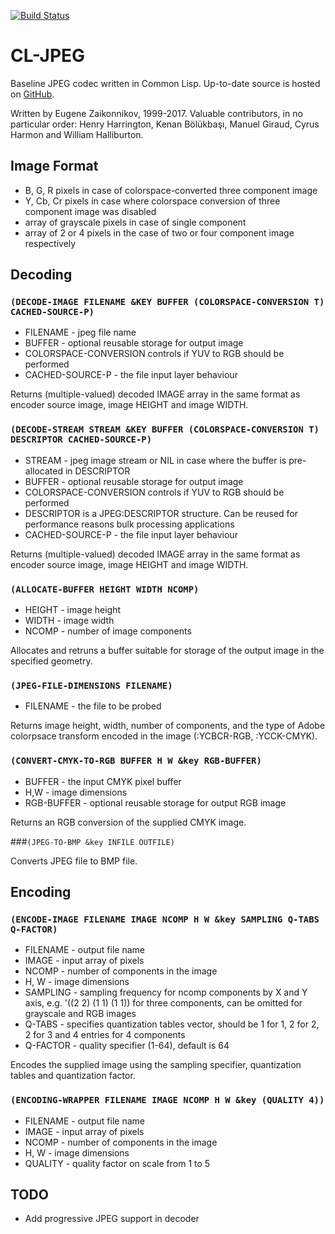 [![Build Status](https://travis-ci.org/varjagg/cl-jpeg.svg?branch=master)](https://travis-ci.org/varjagg/cl-jpeg)

# CL-JPEG
Baseline JPEG codec written in Common Lisp. Up-to-date source is hosted on [GitHub](https://github.com/sharplispers/cl-jpeg).

Written by Eugene Zaikonnikov, 1999-2017. Valuable contributors, in no particular order: Henry Harrington, Kenan Bölükbaşı, Manuel Giraud, Cyrus Harmon and William Halliburton.

## Image Format

* B, G, R pixels in case of colorspace-converted three component image
* Y, Cb, Cr pixels in case where colorspace conversion of three component image was disabled
* array of grayscale pixels in case of single component
* array of 2 or 4 pixels in the case of two or four component image respectively


## Decoding

### `(DECODE-IMAGE FILENAME &KEY BUFFER (COLORSPACE-CONVERSION T) CACHED-SOURCE-P)`
* FILENAME - jpeg file name
* BUFFER - optional reusable storage for output image
* COLORSPACE-CONVERSION controls if YUV to RGB should be performed
* CACHED-SOURCE-P - the file input layer behaviour

Returns (multiple-valued) decoded IMAGE array in the same format as encoder source image, image HEIGHT and image WIDTH.

### `(DECODE-STREAM STREAM &KEY BUFFER (COLORSPACE-CONVERSION T) DESCRIPTOR CACHED-SOURCE-P)`
* STREAM - jpeg image stream or NIL in case where the buffer is pre-allocated in DESCRIPTOR
* BUFFER - optional reusable storage for output image
* COLORSPACE-CONVERSION controls if YUV to RGB should be performed
* DESCRIPTOR is a JPEG:DESCRIPTOR structure. Can be reused for performance reasons bulk processing applications
* CACHED-SOURCE-P - the file input layer behaviour

Returns (multiple-valued) decoded IMAGE array in the same format as encoder source image, image HEIGHT and image WIDTH.

### `(ALLOCATE-BUFFER HEIGHT WIDTH NCOMP)`
* HEIGHT - image height
* WIDTH - image width
* NCOMP - number of image components

Allocates and retruns a buffer suitable for storage of the output image in the specified geometry.

### `(JPEG-FILE-DIMENSIONS FILENAME)`
* FILENAME - the file to be probed

Returns image height, width, number of components, and the type of Adobe colorpsace transform encoded in the image (:YCBCR-RGB, :YCCK-CMYK).

### `(CONVERT-CMYK-TO-RGB BUFFER H W &key RGB-BUFFER)`
* BUFFER - the input CMYK pixel buffer
* H,W - image dimensions
* RGB-BUFFER - optional reusable storage for output RGB image

Returns an RGB conversion of the supplied CMYK image.

###`(JPEG-TO-BMP &key INFILE OUTFILE)`

Converts JPEG file to BMP file.

## Encoding

### `(ENCODE-IMAGE FILENAME IMAGE NCOMP H W &key SAMPLING Q-TABS Q-FACTOR)`
* FILENAME - output file name
* IMAGE - input array of pixels
* NCOMP - number of components in the image
* H, W - image dimensions
* SAMPLING - sampling frequency for ncomp components by X and Y axis, e.g. '((2 2) (1 1) (1 1)) for three components, can be omitted for grayscale and RGB images
* Q-TABS - specifies quantization tables vector, should be 1 for 1, 2 for 2, 2 for 3 and 4 entries for 4 components
* Q-FACTOR - quality specifier (1-64), default is 64

Encodes the supplied image using the sampling specifier, quantization tables and quantization factor.

### `(ENCODING-WRAPPER FILENAME IMAGE NCOMP H W &key (QUALITY 4))`
* FILENAME - output file name
* IMAGE - input array of pixels
* NCOMP - number of components in the image
* H, W - image dimensions
* QUALITY - quality factor on scale from 1 to 5

## TODO

* Add progressive JPEG support in decoder
